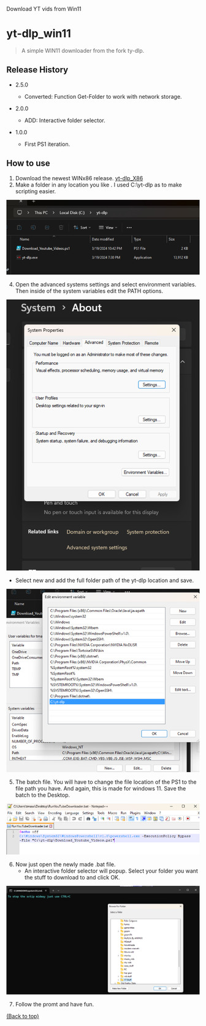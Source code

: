 Download YT vids from Win11

# yt-dlp_win11
> A simple WIN11 downloader from the fork ty-dlp.

## Release History

* 2.5.0
    * Converted: Function Get-Folder to work with network storage.
* 2.0.0
    * ADD: Interactive folder selector.

* 1.0.0
    * First PS1 iteration.



## How to use

1. Download the newest WINx86 release. [yt-dlp_X86][yt-dlp_X86]
2. Make a folder in any location you like . I used C:\yt-dlp  as to make scripting easier.
   
![CFolder]

4. Open the advanced systems settings and select environment variables. Then inside of the system variables edit the PATH options.
  
![ADVEVO]

   - Select new and add the full folder path of the yt-dlp location and save.
  
![PathAdd]

5. The batch file. You will have to change the file location of the PS1 to the file path you have. And again, this is made for windows 11. Save the batch to the Desktop.

![BthFile]

6. Now just open the newly made .bat file. 
   - An interactive folder selector will popup. Select your folder you want the stuff to download to and click OK.

![BatSelecter]

7. Follow the promt and have fun.

[(Back to top)](**#table-of-contents**)

<!-- Markdown link & img dfn's -->
[yt-dlp_X86]: https://github.com/yt-dlp/yt-dlp/releases/latest/download/yt-dlp_x86.exe
[CFolder]: https://github.com/CunaGreenleaf/yt-dlp_win11/blob/main/How%20to%20use/Photos/Screenshot%202024-03-20%20162328.png
[ADVEVO]: https://github.com/CunaGreenleaf/yt-dlp_win11/blob/main/How%20to%20use/Photos/Screenshot%202024-03-20%20162810.png
[PathAdd]: https://github.com/CunaGreenleaf/yt-dlp_win11/blob/main/How%20to%20use/Photos/Screenshot%202024-03-20%20163221.png
[BthFile]: https://github.com/CunaGreenleaf/yt-dlp_win11/blob/main/How%20to%20use/Photos/Screenshot%202024-03-20%20164449.png
[BatSelecter]: https://github.com/CunaGreenleaf/yt-dlp_win11/blob/main/How%20to%20use/Photos/Screenshot%202024-05-03%20131654.png
